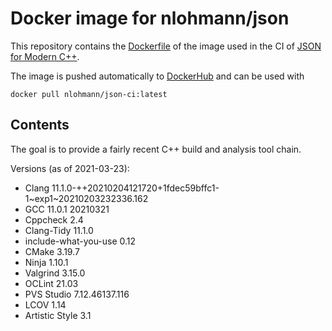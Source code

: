# Docker image for nlohmann/json

This repository contains the [Dockerfile](Dockerfile) of the image used in the CI of [JSON for Modern C++](https://github.com/nlohmann/json).

The image is pushed automatically to [DockerHub](https://hub.docker.com/r/nlohmann/json-ci) and can be used with

```
docker pull nlohmann/json-ci:latest
```

## Contents

The goal is to provide a fairly recent C++ build and analysis tool chain.

Versions (as of 2021-03-23):

- Clang 11.1.0-++20210204121720+1fdec59bffc1-1~exp1~20210203232336.162
- GCC 11.0.1 20210321
- Cppcheck 2.4
- Clang-Tidy 11.1.0
- include-what-you-use 0.12
- CMake 3.19.7
- Ninja 1.10.1
- Valgrind 3.15.0
- OCLint 21.03
- PVS Studio 7.12.46137.116
- LCOV 1.14
- Artistic Style 3.1
